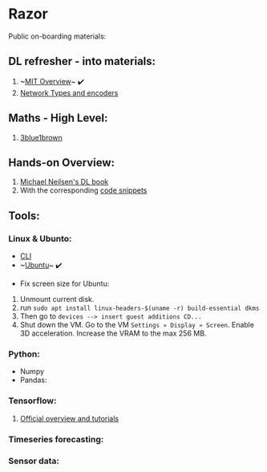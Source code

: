 # Razor
Public on-boarding materials:

## DL refresher - into materials:
1. ~[MIT Overview](https://www.youtube.com/watch?v=O5xeyoRL95U)~  ✔️
2. [Network Types and encoders](https://medium.com/tensorflow/mit-deep-learning-basics-introduction-and-overview-with-tensorflow-355bcd26baf0)

## Maths - High Level:
1. [3blue1brown](https://www.youtube.com/watch?v=aircAruvnKk&list=PLZHQObOWTQDNU6R1_67000Dx_ZCJB-3pi)

## Hands-on Overview:
1. [Michael Neilsen's DL book](http://neuralnetworksanddeeplearning.com/index.html)
2. With the corresponding [code snippets](https://github.com/mnielsen/neural-networks-and-deep-learning)

## Tools:

### Linux & Ubunto:
* [CLI](https://tutorials.ubuntu.com/tutorial/command-line-for-beginners#0)
* ~[Ubuntu](https://www.udemy.com/course/learn-ubuntu-in-7-days/learn/lecture/11474450#overview)~ ✔️

- Fix screen size for Ubuntu:
1. Unmount current disk.
2. run `sudo apt install linux-headers-$(uname -r) build-essential dkms`
3. Then go to `devices --> insert guest additions CD...`
4. Shut down the VM. Go to the VM `Settings » Display » Screen`.
Enable 3D acceleration.
Increase the VRAM to the max 256 MB.

### Python:
* Numpy
* Pandas:

### Tensorflow:
1. [Official overview and tutorials](https://www.tensorflow.org/overview)


### Timeseries forecasting:


### Sensor data:
